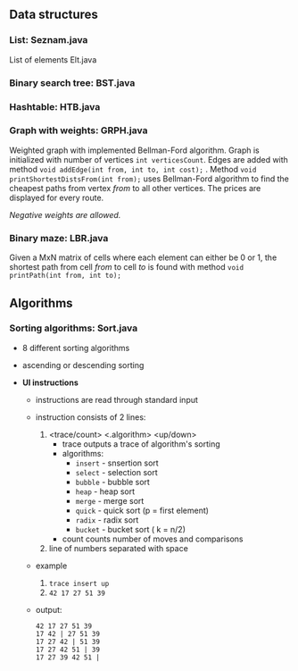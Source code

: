 ## Data structures

### List: Seznam.java

List of elements Elt.java

### Binary search tree: BST.java

### Hashtable: HTB.java

### Graph with weights: GRPH.java

Weighted graph with implemented Bellman-Ford algorithm. Graph is initialized with number of vertices `int verticesCount`. Edges are added with method `void addEdge(int from, int to, int cost);` . Method `void printShortestDistsFrom(int from);` uses Bellman-Ford algorithm to find the cheapest paths from vertex *from* to all other vertices. The prices are displayed for every route.

*Negative weights are allowed.*

### Binary maze: LBR.java

Given a MxN matrix of cells where each element can either be 0 or 1, the shortest path from cell *from* to cell *to* is found with method `void printPath(int from, int to);`

## Algorithms

### Sorting algorithms: Sort.java

- 8 different sorting algorithms

- ascending or descending sorting

- **UI instructions**

  - instructions are read through standard input

  - instruction consists of 2 lines:

    1. <trace/count> <.algorithm> <up/down>
       - trace outputs a trace of algorithm's sorting
       - algorithms:
         - `insert` - snsertion sort
         - `select` - selection sort
         - `bubble` - bubble sort
         - `heap` - heap sort
         - `merge` - merge sort
         - `quick` - quick sort (p = first element)
         - `radix` - radix sort
         - `bucket` - bucket sort ( k = n/2) 
       - count counts number of moves and comparisons
    2. line of numbers separated with space

  - example

    1. `trace insert up `
    2. `42 17 27 51 39`

  - output:

    ```
    42 17 27 51 39 
    17 42 | 27 51 39 
    17 27 42 | 51 39 
    17 27 42 51 | 39 
    17 27 39 42 51 |
    ```

